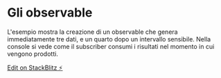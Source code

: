 # Gli observable

L'esempio mostra la creazione di un observable che genera immediatamente tre dati, e un quarto dopo un intervallo sensibile. Nella console si vede come il subscriber consumi i risultati nel momento in cui vengono prodotti.

[Edit on StackBlitz ⚡️](https://stackblitz.com/edit/rxjs-sswobs)